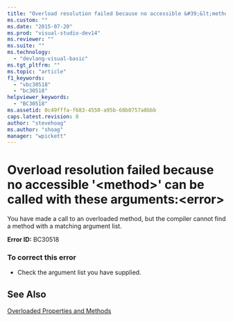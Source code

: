 ```yaml
---
title: "Overload resolution failed because no accessible &#39;&lt;method&gt;&#39; can be called with these arguments:&lt;error&gt; | Microsoft Docs"
ms.custom: ""
ms.date: "2015-07-20"
ms.prod: "visual-studio-dev14"
ms.reviewer: ""
ms.suite: ""
ms.technology: 
  - "devlang-visual-basic"
ms.tgt_pltfrm: ""
ms.topic: "article"
f1_keywords: 
  - "vbc30518"
  - "bc30518"
helpviewer_keywords: 
  - "BC30518"
ms.assetid: 0c49fffa-f683-4550-a95b-68b0757a8bbb
caps.latest.revision: 8
author: "stevehoag"
ms.author: "shoag"
manager: "wpickett"
---
```

# Overload resolution failed because no accessible &#39;&lt;method&gt;&#39; can be called with these arguments:&lt;error&gt;
You have made a call to an overloaded method, but the compiler cannot find a method with a matching argument list.  
  
 **Error ID:** BC30518  
  
### To correct this error  
  
-   Check the argument list you have supplied.  
  
## See Also  
 [Overloaded Properties and Methods](../../visual-basic/programming-guide/language-features/objects-and-classes/overloaded-properties-and-methods.md)